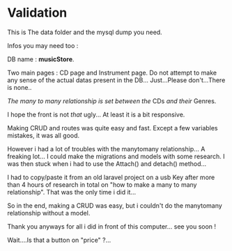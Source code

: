 # Validation

This is The data folder and the mysql dump you need.

Infos you may need too :

DB name : **musicStore**.

Two main pages : CD page and Instrument page.
Do not attempt to make any sense of the actual datas present in the DB... Just...Please don't...There is none..

*The many to many relationship is set between the* CDs *and their* Genres.

I hope the front is not *that* ugly... At least it is a bit responsive.

Making CRUD and routes was quite easy and fast. Except a few variables mistakes, it was all good.

However i had a lot of troubles with the manytomany relationship... A freaking lot... I could make the migrations and models with some research. I was then stuck when i had to use the Attach() and detach() method... 

I had to copy/paste it from an old laravel project on a usb Key after more than 4 hours of research in total on "how to make a many to many relationship". That was the only time i did it...

So in the end, making a CRUD was easy, but i couldn't do the manytomany relationship without a model.

Thank you anyways for all i did in front of this computer... see you soon !














Wait....Is that a button on "price" ?...
